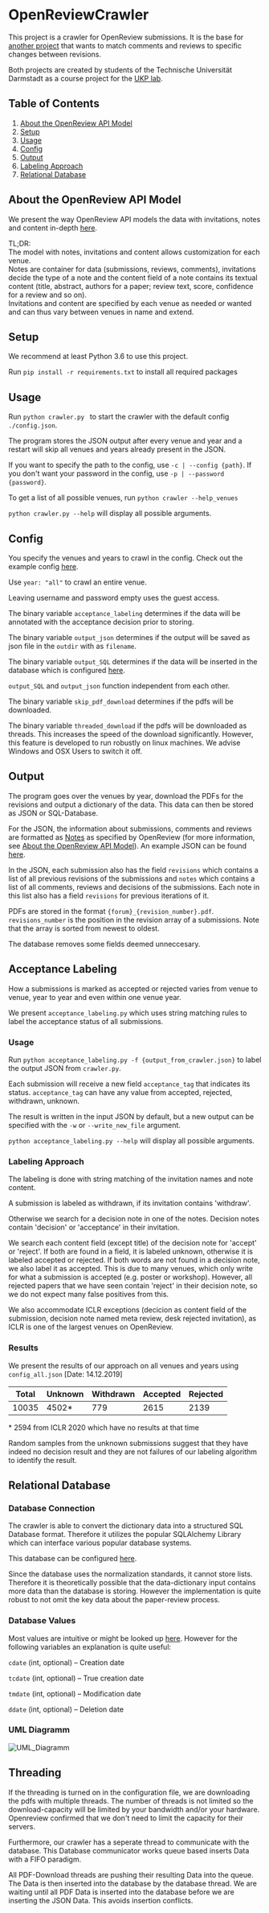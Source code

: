 # OpenReviewCrawler
This project is a crawler for OpenReview submissions. It is the base for [another project](https://github.com/movabo/science-revisioning) that wants to match comments and reviews to specific changes between revisions.

Both projects are created by students of the Technische Universität Darmstadt as a course project for the [UKP lab](https://www.informatik.tu-darmstadt.de/ukp/ukp_home/index.en.jsp).

## Table of Contents
1. [About the OpenReview API Model](#api)
2. [Setup](#setup)
3. [Usage](#usage)
4. [Config](#config)
5. [Output](output)
6. [Labeling Approach](#labeling)
7. [Relational Database](#database)

<a name="api"></a>
## About the OpenReview API Model
We present the way OpenReview API models the data with invitations, notes and content in-depth [here](about_the_openreview_api_model.md).  

TL;DR:  
The model with notes, invitations and content allows customization for each venue.  
Notes are container for data (submissions, reviews, comments), invitations decide the type of a note and the content field of a note contains its textual content (title, abstract, authors for a paper; review text, score, confidence for a review and so on).  
Invitations and content are specified by each venue as needed or wanted and can thus vary between venues in name and extend.
<a name="setup"></a>
## Setup 
We recommend at least Python 3.6 to use this project.

Run `pip install -r requirements.txt` to install all required packages

<a name="usage"></a>
## Usage
Run ``python crawler.py `` to start the crawler with the default config `./config.json`. 

The program stores the JSON output after every venue and year and a restart will skip all venues and years already present in the JSON.


If you want to specify the path to the config, use `-c | --config {path}`. 
If you don't want your password in the config, use `-p | --password {password}`.

To get a list of all possible venues, run `python crawler --help_venues`

``python crawler.py --help`` will display all possible arguments.
<a name="config"></a>
## Config
You specify the venues and years to crawl in the config. Check out the example config [here](config.json).

Use `year: "all"` to crawl an entire venue.

Leaving username and password empty uses the guest access.

The binary variable `acceptance_labeling` determines if the data will be annotated with the acceptance decision prior to storing.

The binary variable `output_json` determines if the output will be saved as json file in the `outdir` with as `filename`.

The binary variable `output_SQL` determines if the data will be inserted in the database which is configured [here](example_output.json).

`output_SQL` and `output_json` function independent from each other.

The binary variable `skip_pdf_download` determines if the pdfs will be downloaded.

The binary variable `threaded_download` if the pdfs will be downloaded as threads. This increases the speed of the download significantly. However, this feature is developed to run robustly on linux machines. We advise Windows and OSX Users to switch it off. 


<a name="output"></a>
## Output
The program goes over the venues by year, download the PDFs for the revisions and output a dictionary of the data.
This data can then be stored as JSON or SQL-Database. 

For the JSON, the information about submissions, comments and reviews are formatted as [Notes](https://openreview-py.readthedocs.io/en/latest/api.html#openreview.Note) as specified by OpenReview (for more information, see [About the OpenReview API Model](api)).
An example JSON can be found [here](example_output.json).

In the JSON, each submission also has the field `revisions` which contains a list of all previous revisions of the submissions
and `notes` which contains a list of all comments, reviews and decisions of the submissions.
Each note in this list also has a field `revisions` for previous iterations of it.

PDFs are stored in the format `{forum}_{revision_number}.pdf`. `revisions_number` is the position in the revision array of a submissions.
Note that the array is sorted from newest to oldest.

The database removes some fields deemed unneccesary.

<a name="labeling"></a>
## Acceptance Labeling
How a submissions is marked as accepted or rejected varies from venue to venue, year to year and even within one venue year.

We present ``acceptance_labeling.py`` which uses string matching rules to label the acceptance status of all submissions.

### Usage
Run ``python acceptance_labeling.py -f {output_from_crawler.json}`` to label the output JSON from ``crawler.py``.
 
Each submission will receive a new field ``acceptance_tag`` that indicates its status.
 ``acceptance_tag`` can have any value from accepted, rejected, withdrawn, unknown.
 
The result is written in the input JSON by default, but a new output can be specified with the ``-w`` or ``--write_new_file`` argument.


``python acceptance_labeling.py --help`` will display all possible arguments.

### Labeling Approach
The labeling is done with string matching of the invitation names and note content.


A submission is labeled as withdrawn, if its invitation contains 'withdraw'.

Otherwise we search for a decision note in one of the notes. Decision notes contain 'decision' or 'acceptance' in their invitation.

We search each content field (except title) of the decision note for 'accept' or 'reject'.
If both are found in a field, it is labeled unknown, otherwise it is labeled accepted or rejected.
If both words are not found in a decision note, we also label it as accepted. This is due to many venues, which only write for what a submission is accepted (e.g. poster or workshop). 
However, all rejected papers that we have seen contain 'reject' in their decision note, so we do not expect many false positives from this.

We also accommodate ICLR exceptions (decicion as content field of the submission, decision note named meta review, desk rejected invitation), as ICLR is one of the largest venues on OpenReview.

### Results
We present the results of our approach on all venues and years using ``config_all.json`` [Date: 14.12.2019]

|Total   |Unknown   |Withdrawn   |Accepted   |Rejected   |
|---|---|---|---|---|
|10035   |4502*|779   |2615   |2139   |
 
 \* 2594 from ICLR 2020 which have no results at that time
 
 Random samples from the unknown submissions suggest that they have indeed no decision result and they are not failures of our labeling algorithm to identify the result.
 
 <a name="database"></a>
 ## Relational Database
 ### Database Connection
 The crawler is able to convert the dictionary data into a structured SQL Database format. Therefore it utilizes the popular 
 SQLAlchemy Library which can interface various popular database systems.
 
 This database can be configured [here](database/database.py).
 
 Since the database uses the normalization standards, it cannot store lists. 
 Therefore it is theoretically possible that the data-dictionary input contains more data than the database is storing.
 However the implementation is quite robust to not omit the key data about the paper-review process.
 ### Database Values
Most values are intuitive or might be looked up [here](https://openreview-py.readthedocs.io/en/latest/api.html#openreview.Note).
However for the following variables an explanation is quite useful:

`cdate` (int, optional) – Creation date

`tcdate` (int, optional) – True creation date

`tmdate` (int, optional) – Modification date

`ddate` (int, optional) – Deletion date
 ### UML Diagramm
 ![UML_Diagramm](Resources/UML.svg  "SQL Database Diagramm" )
 ## Threading
 If the threading is turned on in the configuration file, we are downloading the pdfs with multiple threads. 
 The number of threads is not limited so the download-capacity will be limited by your bandwidth and/or your hardware. 
 Openreview confirmed that we don't need to limit the capacity for their servers. 
 
 Furthermore, our crawler has a seperate thread to communicate with the database. 
 This Database communicator works queue based inserts Data with a FIFO paradigm. 
 
 All PDF-Download threads are pushing their resulting Data into the queue. 
 The Data is then inserted into the database by the database thread. 
 We are waiting until all PDF Data is inserted into the database before we are inserting the JSON Data. This avoids insertion conflicts. 
